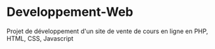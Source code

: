 # Developpement-Web
Projet de développement d'un site de vente de cours en ligne en PHP, HTML, CSS, Javascript
